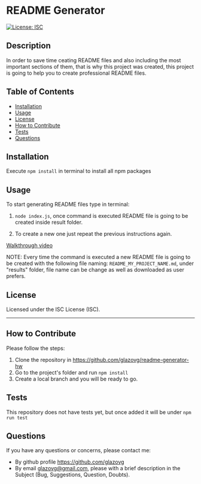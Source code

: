 
# README Generator
[![License: ISC](https://img.shields.io/badge/License-ISC-blue.svg)](https://opensource.org/licenses/ISC)

## Description
In order to save time ceating README files and also including the most important sections of them, that is why this project was created, this project is going to help you to create professional README files.
    
## Table of Contents
        
- [Installation](#installation)
- [Usage](#usage)
- [License](#license)
- [How to Contribute](#how-to-contribute)
- [Tests](#tests)
- [Questions](#questions)

<a name="installation"></a>
## Installation
Execute `npm install` in terminal to install all npm packages

<a name="usage"></a>
## Usage
To start generating README files type in terminal:

1. `node index.js`, once command is executed README file is going to be created inside result folder.

2. To create a new one just repeat the previous instructions again.

[Walkthrough video](https://watch.screencastify.com/v/U2sI3wj7DlmFn9tZ0wzd)

NOTE: Every time the command is executed a new README file is going to be created with the following file naming: `README_MY_PROJECT_NAME.md`, under "results" folder, file name can be change as well as downloaded as user prefers.
    
<a name="license"></a>
## License
Licensed under the ISC License (ISC).
    
---    
<a name="how-to-contribute"></a>
## How to Contribute
Please follow the steps:
1. Clone the repository in https://github.com/glazovg/readme-generator-hw
2. Go to the project's folder and run `npm install`
3. Create a local branch and you will be ready to go.

<a name="tests"></a>
## Tests
This repository does not have tests yet, but once added it will be under `npm run test`

<a name="questions"></a>
## Questions
If you have any questions or concerns, please contact me:

- By github profile https://github.com/glazovg
- By email glazovg@gmail.com, please with a brief description in the Subject (Bug, Suggestions, Question, Doubts).
